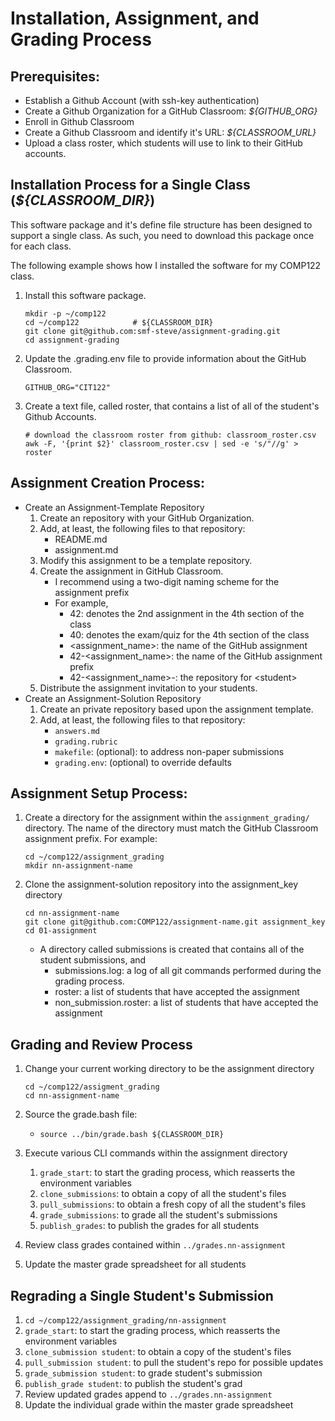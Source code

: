 # Installation, Assignment, and Grading Process

## Prerequisites:
   - Establish a Github Account (with ssh-key authentication)
   - Create a Github Organization for a GitHub Classroom: *${GITHUB_ORG}*
   - Enroll in Github Classroom
   - Create a Github Classroom and identify it's URL: *${CLASSROOM_URL}*
   - Upload a class roster, which students will use to link to their GitHub accounts.

## Installation Process for a Single Class (*${CLASSROOM_DIR}*)
This software package and it's define file structure has been designed to support a single class. As such, you need to download this package once for each class.  

The following example shows how I installed the software for my COMP122 class.
  1. Install this software package.
     ```
     mkdir -p ~/comp122
     cd ~/comp122            # ${CLASSROOM_DIR}
     git clone git@github.com:smf-steve/assignment-grading.git
     cd assignment-grading
     ```
  1. Update the .grading.env file to provide information about the GitHub Classroom.
     ```
     GITHUB_ORG="CIT122"
     ```
  1. Create a text file, called roster, that contains a list of all of the student's Github Accounts.
     ```
     # download the classroom roster from github: classroom_roster.csv
     awk -F, '{print $2}' classroom_roster.csv | sed -e 's/"//g' > roster
     ```

## Assignment Creation Process:
  * Create an Assignment-Template Repository
     1. Create an repository with your GitHub Organization.
     1. Add, at least, the following files to that repository:
        - README.md
        - assignment.md
     1. Modify this assignment to be a template repository.
     1. Create the assignment in GitHub Classroom.
        - I recommend using a two-digit naming scheme for the assignment prefix
        - For example,
          * 42: denotes the 2nd assignment in the 4th section of the class
          * 40: denotes the exam/quiz for the 4th section of the class
          * \<assignment_name\>: the name of the GitHub assignment
          * 42-<assignment_name>: the name of the GitHub assignment prefix
          * 42-<assignment_name>-<student>: the repository for \<student\>
     1. Distribute the assignment invitation to your students.
  * Create an Assignment-Solution Repository
     1. Create an private repository based upon the assignment template.
     2. Add, at least, the following files to that repository:
        - ``answers.md``
        - ``grading.rubric``
        - ``makefile``: (optional): to address non-paper submissions
        - ``grading.env``: (optional) to override defaults


## Assignment Setup Process:
 1. Create a directory for the assignment within the ``assignment_grading/`` directory.  The name of the directory must match the GitHub Classroom assignment prefix. For example:

    ```
    cd ~/comp122/assignment_grading
    mkdir nn-assignment-name
    ```

 1. Clone the assignment-solution repository into the assignment_key directory
     ```
     cd nn-assignment-name
     git clone git@github.com:COMP122/assignment-name.git assignment_key
     cd 01-assignment
     ```
    - A directory called submissions is created that contains all of the student submissions, and
      * submissions.log: a log of all git commands performed during the grading process.
      * roster: a list of students that have accepted the assignment
      * non_submission.roster: a list of students that have accepted the assignment


## Grading and Review Process
  1. Change your current working directory to be the assignment directory
     ```
     cd ~/comp122/assigment_grading
     cd nn-assignment-name
     ```

  1. Source the grade.bash file:
     - ``source ../bin/grade.bash ${CLASSROOM_DIR}``  

  1. Execute various CLI commands within the assignment directory
     1. ``grade_start``: to start the grading process, which reasserts the environment variables
     1. ``clone_submissions``: to obtain a copy of all the student's files
     1. ``pull_submissions``: to obtain a fresh copy of all the student's files
     1. ``grade_submissions``: to grade all the student's submissions
     1. ``publish_grades``: to publish the grades for all students
  1. Review class grades contained within ``../grades.nn-assignment``
  1. Update the master grade spreadsheet for all students

## Regrading a Single Student's Submission
  1. ``cd ~/comp122/assignment_grading/nn-assignment``
  1. ``grade_start``: to start the grading process, which reasserts the environment variables
  1. ``clone_submission student``: to obtain a copy of the student's files
  1. ``pull_submission student``: to pull the student's repo for possible updates
  1. ``grade_submission student``: to grade student's submission
  1. ``publish_grade student``: to publish the student's grad
  1. Review updated grades append to ``../grades.nn-assignment``
  1. Update the individual grade within the master grade spreadsheet

